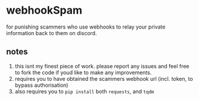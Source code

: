 # webhookSpam
for punishing scammers who use webhooks to relay your private information back to them on discord.

## notes
1. this isnt my finest piece of work. please report any issues and feel free to fork the code if youd like to make any improvements.
2. requires you to have obtained the scammers webhook url (incl. token, to bypass authorisation)
3. also requires you to `pip install` both `requests`, and `tqdm`
